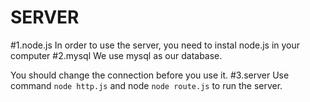 SERVER
=======
#1.node.js
In order to use the server, you need to instal node.js in your computer
#2.mysql
We use mysql as our database.

You should change the connection before you use it.
#3.server
Use command `node http.js` and node `node route.js` to run the server.